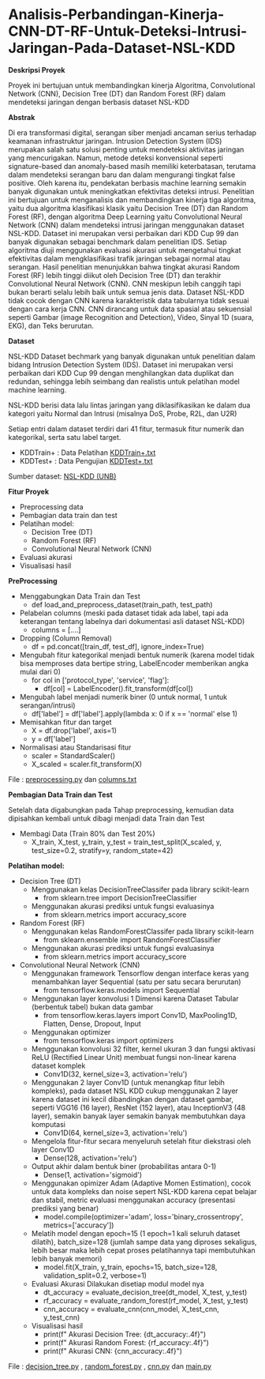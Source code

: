 # Analisis-Perbandingan-Kinerja-CNN-DT-RF-Untuk-Deteksi-Intrusi-Jaringan-Pada-Dataset-NSL-KDD
**Deskripsi Proyek**

Proyek ini bertujuan untuk membandingkan kinerja Algoritma, Convolutional Network (CNN), Decision Tree (DT) dan Random Forest (RF) dalam mendeteksi jaringan dengan berbasis dataset NSL-KDD

**Abstrak**

Di era transformasi digital, serangan siber menjadi ancaman serius terhadap keamanan infrastruktur jaringan. Intrusion Detection System (IDS) merupakan salah satu solusi penting untuk mendeteksi aktivitas jaringan yang mencurigakan. Namun, metode deteksi konvensional seperti signature-based dan anomaly-based masih memiliki keterbatasan, terutama dalam mendeteksi serangan baru dan dalam mengurangi tingkat false positive. Oleh karena itu, pendekatan berbasis machine learning semakin banyak digunakan untuk meningkatkan efektivitas deteksi intrusi.
Penelitian ini bertujuan untuk menganalisis dan membandingkan kinerja tiga algoritma, yaitu dua algoritma klasifikasi klasik yaitu Decision Tree (DT) dan Random Forest (RF), dengan algoritma Deep Learning yaitu Convolutional Neural Network (CNN) dalam mendeteksi intrusi jaringan menggunakan dataset NSL-KDD. Dataset ini merupakan versi perbaikan dari KDD Cup 99 dan banyak digunakan sebagai benchmark dalam penelitian IDS. Setiap algoritma diuji menggunakan evaluasi akurasi untuk mengetahui tingkat efektivitas dalam mengklasifikasi trafik jaringan sebagai normal atau serangan.
Hasil penelitian menunjukkan bahwa tingkat akurasi Random Forest (RF) lebih tinggi diikut oleh Decision Tree (DT) dan terakhir Convolutional Neural Network (CNN). CNN meskipun lebih canggih tapi bukan berarti selalu lebih baik untuk semua jenis data. Dataset NSL-KDD tidak cocok dengan CNN karena karakteristik data tabularnya tidak sesuai dengan cara kerja CNN. CNN dirancang untuk data spasial atau sekuensial seperti Gambar (image Recognition and Detection), Video, Sinyal 1D (suara, EKG), dan Teks berurutan.

**Dataset**

NSL-KDD  Dataset bechmark yang banyak digunakan untuk penelitian dalam bidang Intrusion Detection System (IDS). Dataset ini merupakan versi perbaikan dari KDD Cup 99 dengan menghilangkan data duplikat dan redundan, sehingga lebih seimbang dan realistis untuk pelatihan model machine learning.

NSL-KDD berisi data lalu lintas jaringan yang diklasifikasikan ke dalam dua kategori yaitu Normal dan Intrusi (misalnya DoS, Probe, R2L, dan U2R)

Setiap entri dalam dataset terdiri dari 41 fitur, termasuk fitur numerik dan kategorikal, serta satu label target.
- KDDTrain+ : Data Pelatihan  [KDDTrain+.txt](./KDDTrain+.txt)
- KDDTest+ : Data Pengujian   [KDDTest+.txt](./KDDTest+.txt)

Sumber dataset:  [NSL-KDD (UNB)](https://www.unb.ca/cic/datasets/nsl.html)

**Fitur Proyek**

- Preprocessing data
- Pembagian data train dan test
- Pelatihan model:
  - Decision Tree (DT)
  - Random Forest (RF)
  - Convolutional Neural Network (CNN)
- Evaluasi akurasi
- Visualisasi hasil

**PreProcessing**

- Menggabungkan Data Train dan Test
  - def load_and_preprocess_dataset(train_path, test_path)
- Pelabelan columns (meski pada dataset tidak ada label, tapi ada keterangan tentang labelnya dari dokumentasi asli dataset NSL-KDD)
  - columns = [....]
- Dropping (Column Removal)
  - df = pd.concat([train_df, test_df], ignore_index=True)
- Mengubah fitur kategorikal menjadi bentuk numerik (karena model tidak bisa memproses data bertipe string, LabelEncoder memberikan angka mulai dari 0)
  - for col in ['protocol_type', 'service', 'flag']:
    - df[col] = LabelEncoder().fit_transform(df[col])
- Mengubah label menjadi numerik biner (0 untuk normal, 1 untuk serangan/intrusi)
  - df['label'] = df['label'].apply(lambda x: 0 if x == 'normal' else 1)
- Memisahkan fitur dan target
  - X = df.drop('label', axis=1)
  - y = df['label']
- Normalisasi atau Standarisasi fitur
  - scaler = StandardScaler()
  - X_scaled = scaler.fit_transform(X)

File :  [preprocessing.py](./preprocessing.py) dan [columns.txt](./columns.txt)

**Pembagian Data Train dan Test**

Setelah data digabungkan pada Tahap preprocessing, kemudian data dipisahkan kembali untuk dibagi menjadi data Train dan Test  
- Membagi Data (Train 80% dan Test 20%)
  - X_train, X_test, y_train, y_test = train_test_split(X_scaled, y, test_size=0.2, stratify=y, random_state=42)

**Pelatihan model:**

- Decision Tree (DT)
  - Menggunakan kelas DecisionTreeClassifer pada library scikit-learn
    - from sklearn.tree import DecisionTreeClassifier
  - Menggunakan akurasi prediksi untuk fungsi evaluasinya
    - from sklearn.metrics import accuracy_score
- Random Forest (RF)
  - Menggunakan kelas RandomForestClassifer pada library scikit-learn
    - from sklearn.ensemble import RandomForestClassifier
  - Menggunakan akurasi prediksi untuk fungsi evaluasinya
    - from sklearn.metrics import accuracy_score
- Convolutional Neural Network (CNN)
  - Menggunakan framework Tensorflow dengan interface keras yang menambahkan layer Sequential (satu per satu secara berurutan)
    - from tensorflow.keras.models import Sequential
  - Menggunakan layer konvolusi 1 Dimensi karena Dataset Tabular (berbentuk tabel) bukan data gambar
    - from tensorflow.keras.layers import Conv1D, MaxPooling1D, Flatten, Dense, Dropout, Input
  - Menggunakan optimizer
    - from tensorflow.keras import optimizers
  - Menggunakan konvolusi 32 filter, kernel ukuran 3 dan fungsi aktivasi ReLU (Rectified Linear Unit) membuat fungsi non-linear karena dataset komplek
    - Conv1D(32, kernel_size=3, activation='relu')
  - Menggunakan 2 layer Conv1D (untuk menangkap fitur lebih kompleks), pada dataset NSL KDD cukup menggunakan 2 layer karena dataset ini kecil dibandingkan dengan dataset gambar, seperti VGG16 (16 layer), ResNet (152 layer), atau InceptionV3 (48 layer), semakin banyak layer semakin banyak membutuhkan daya komputasi
    - Conv1D(64, kernel_size=3, activation='relu')
  - Mengelola fitur-fitur secara menyeluruh setelah fitur diekstrasi oleh layer Conv1D
    - Dense(128, activation='relu')
  - Output akhir dalam bentuk biner (probabilitas antara 0-1)
    - Dense(1, activation='sigmoid')
  - Menggunakan opimizer Adam (Adaptive Momen Estimation), cocok untuk data kompleks dan noise sepert NSL-KDD karena cepat belajar dan stabil, metric evaluasi menggunakan accuracy (presentasi prediksi yang benar)
    - model.compile(optimizer='adam', loss='binary_crossentropy', metrics=['accuracy'])
  - Melatih model dengan epoch=15 (1 epoch=1 kali seluruh dataset dilatih), batch_size=128 (jumlah sampe data yang diproses sekaligus, lebih besar maka lebih cepat proses pelatihannya tapi membutuhkan lebih banyak memori)
    - model.fit(X_train, y_train, epochs=15, batch_size=128, validation_split=0.2, verbose=1)
  - Evaluasi Akurasi
    Dilakukan disetiap modul model nya
    - dt_accuracy = evaluate_decision_tree(dt_model, X_test, y_test)
    - rf_accuracy = evaluate_random_forest(rf_model, X_test, y_test)
    - cnn_accuracy = evaluate_cnn(cnn_model, X_test_cnn, y_test_cnn)
  - Visualisasi hasil
    - print(f" Akurasi Decision Tree: {dt_accuracy:.4f}")
    - print(f" Akurasi Random Forest: {rf_accuracy:.4f}")
    - print(f" Akurasi CNN: {cnn_accuracy:.4f}")

File :  [decision_tree.py](./decision_tree.py) , [random_forest.py](./random_forest.py) , [cnn.py](./cnn.py) dan [main.py](./main.py) 
